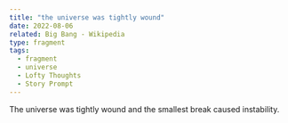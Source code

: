 ```yaml
---
title: "the universe was tightly wound"
date: 2022-08-06
related: Big Bang - Wikipedia
type: fragment
tags:
  - fragment
  - universe
  - Lofty Thoughts
  - Story Prompt
---
```

The universe was tightly wound and the smallest break caused instability.

